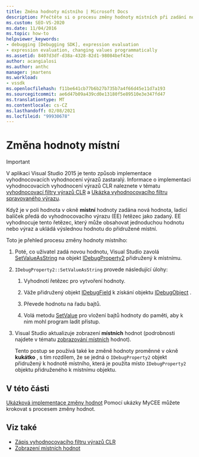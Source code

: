 ```yaml
---
title: Změna hodnoty místního | Microsoft Docs
description: Přečtěte si o procesu změny hodnoty místních při zadání nové hodnoty v poli hodnota v okně místní hodnoty.
ms.custom: SEO-VS-2020
ms.date: 11/04/2016
ms.topic: how-to
helpviewer_keywords:
- debugging [Debugging SDK], expression evaluation
- expression evaluation, changing values programmatically
ms.assetid: 8407d3df-d38a-4328-82d1-98084bef43ec
author: acangialosi
ms.author: anthc
manager: jmartens
ms.workload:
- vssdk
ms.openlocfilehash: f11be641cb77b6b27b735b7a4f66d45e11d7a193
ms.sourcegitcommit: ae6d47b09a439cd0e13180f5e89510e3e347fd47
ms.translationtype: MT
ms.contentlocale: cs-CZ
ms.lasthandoff: 02/08/2021
ms.locfileid: "99930678"
---
```

# <a name="change-the-value-of-a-local"></a>Změna hodnoty místní
> [!IMPORTANT]
> V aplikaci Visual Studio 2015 je tento způsob implementace vyhodnocovacích vyhodnocení výrazů zastaralý. Informace o implementaci vyhodnocovacích vyhodnocení výrazů CLR naleznete v tématu [vyhodnocovací filtry výrazů CLR](https://github.com/Microsoft/ConcordExtensibilitySamples/wiki/CLR-Expression-Evaluators) a [Ukázka vyhodnocovacího filtru spravovaného výrazu](https://github.com/Microsoft/ConcordExtensibilitySamples/wiki/Managed-Expression-Evaluator-Sample).

 Když je v poli hodnota v okně **místní** hodnoty zadána nová hodnota, ladicí balíček předá do vyhodnocovacího výrazu (EE) řetězec jako zadaný. EE vyhodnocuje tento řetězec, který může obsahovat jednoduchou hodnotu nebo výraz a ukládá výslednou hodnotu do přidružené místní.

 Toto je přehled procesu změny hodnoty místního:

1. Poté, co uživatel zadá novou hodnotu, Visual Studio zavolá [SetValueAsString](../../extensibility/debugger/reference/idebugproperty2-setvalueasstring.md) na objekt [IDebugProperty2](../../extensibility/debugger/reference/idebugproperty2.md) přidružený k místnímu.

2. `IDebugProperty2::SetValueAsString` provede následující úlohy:

   1. Vyhodnotí řetězec pro vytvoření hodnoty.

   2. Váže přidružený objekt [IDebugField](../../extensibility/debugger/reference/idebugfield.md) k získání objektu [IDebugObject](../../extensibility/debugger/reference/idebugobject.md) .

   3. Převede hodnotu na řadu bajtů.

   4. Volá metodu [SetValue](../../extensibility/debugger/reference/idebugobject-setvalue.md) pro vložení bajtů hodnoty do paměti, aby k nim mohl program ladit přístup.

3. Visual Studio aktualizuje zobrazení **místních** hodnot (podrobnosti najdete v tématu [zobrazování místních](../../extensibility/debugger/displaying-locals.md) hodnot).

   Tento postup se používá také ke změně hodnoty proměnné v okně **kukátko** , s tím rozdílem, že se jedná o `IDebugProperty2` objekt přidružený k hodnotě místního, která je použita místo `IDebugProperty2` objektu přidruženého k místnímu objektu.

## <a name="in-this-section"></a>V této části
 [Ukázková implementace změny hodnot](../../extensibility/debugger/sample-implementation-of-changing-values.md) Pomocí ukázky MyCEE můžete krokovat s procesem změny hodnot.

## <a name="see-also"></a>Viz také
- [Zápis vyhodnocovacího filtru výrazů CLR](../../extensibility/debugger/writing-a-common-language-runtime-expression-evaluator.md)
- [Zobrazení místních hodnot](../../extensibility/debugger/displaying-locals.md)
